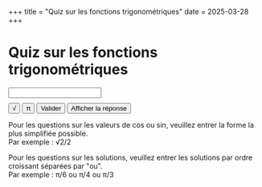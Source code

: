 +++
title = "Quiz sur les fonctions trigonométriques"
date = 2025-03-28
+++

# Quiz sur les fonctions trigonométriques

<form id="trig-form">
    <label for="question-input" id="question"></label>
    <input type="text" id="question-input" name="question-input" autocomplete="off" required>
    <br>
    <button type="button" class="sqrt-button" onclick="insertSqrt()">√</button>
    <button type="button" class="pi-button" onclick="insertPi()">π</button>
    <input type="submit" value="Valider">
    <input type="button" id="show-answer" value="Afficher la réponse">
</form>
<div id="result" class="result"></div>

Pour les questions sur les valeurs de cos ou sin, veuillez entrer la forme la plus simplifiée possible.<br>
Par exemple : √2/2

Pour les questions sur les solutions, veuillez entrer les solutions par ordre croissant séparées par "ou".<br>
Par exemple : π/6 ou π/4 ou π/3

<style>
    .result {
        margin-top: 20px;
        padding: 10px;
        display: none;
    }
    .correct {
        background-color: #d4edda;
        color: #155724;
    }
    .incorrect {
        background-color: #f8d7da;
        color: #721c24;
    }
    .sqrt-button {
        margin-top: 10px;
    }
</style>
<script>
    function gcd(a, b) {
        return b ? gcd(b, a % b) : Math.abs(a);
    }

    function simplifyPiFraction([numerator, denominator]) {
        if (numerator === 0) return "0";
        const divisor = gcd(numerator, denominator);
        const simplifiedNumerator = numerator / divisor;
        const simplifiedDenominator = denominator / divisor;
        return `${simplifiedNumerator}π/${simplifiedDenominator}`.replace(/^(-?)1π/, "$1π").replace(/\/1$/, "");
    }

    function getRandomAngle() {
        const multiple = [1, 2, 3, 4, 6][Math.floor(Math.random() * 5)];
        return [Math.floor(Math.random() * (multiple * 20 + 1)) - (multiple * 10 + 1), multiple];
    }

    function getSquareRoot(number) {
        const sqrt = Math.sqrt(number);
        if (Number.isInteger(sqrt)) {
            return sqrt;
        }
        return "√" + number;
    }

    function getRandomResult() {
        const result = Math.floor(Math.random() * 5);
        if (result === 0) return "0";
        if (result === 4) return (Math.random() < 0.5 ? "-" : "") + "1";
        return (Math.random() < 0.5 ? "-" : "") + getSquareRoot(result) + "/2";
    }

    function solveInInterval(func, result_, isMainMeasure) {
        // special case with 3 values
        if (func === "sin" && result_ === 0) {
            if (isMainMeasure) {
                // 0, π, 2π
                return [[0, 1], [1, 1], [2, 1]];
            } else {
                // -π, 0, π
                return [[-1, 1], [0, 1], [1, 1]];
            }
        }
        let result = result_;
        let minus = false;
        let x1;
        let results;
        if (func === "cos") {
            results = {
                "1": [0, 1],
                "√3/2": [1, 6],
                "√2/2": [1, 4],
                "1/2": [1, 3],
                "0": [1, 2],
            };
        } else if (func === "sin") {
            results = {
                "0": [0, 1],
                "1/2": [1, 6],
                "√2/2": [1, 4],
                "√3/2": [1, 3],
                "1": [1, 2],
            };
        } else {
            throw new Error("Unknown function: " + func);
        }
        if (result == "-0") {
            result = "0";
        }
        if (result[0] === "-") {
            result = result.substring(1);
            minus = true;
        }
        x1 = results[result];
        let x2;
        if (!minus) {
            if (func === "cos") {
                // 2π - x1
                x2 = [2 * x1[1] - x1[0], x1[1]];
            } else {
                // π - x1
                x2 = [x1[1] - x1[0], x1[1]];
            }
        } else {
            if (func === "cos") {
                // π - x1 (safe because x1 ∈ [0;π/2])
                x1[0] = x1[1] - x1[0];
                // 2π - x1
                x2 = [2 * x1[1] - x1[0], x1[1]];
            } else {
                // sin(x) = -sin(x + π) (safe because x1 ∈ [0;π/2])
                x1[0] += x1[1];
                // 2π - (x1 - π)
                x2 = [2 * x1[1] - (x1[0] - x1[1]), x1[1]];
            }
        }
        // x1 > π
        if (isMainMeasure && x1[0] > x1[1]) {
            // x1 = x1 - 2π
            x1[0] = x1[0] - 2 * x1[1];
        }
        // x2 > π
        if (isMainMeasure && x2[0] > x2[1]) {
            // x2 = x2 - 2π
            x2[0] = x2[0] - 2 * x2[1];
        }
        // if x1 and x2 are equal, return only one of them
        if (x1 + "" === x2 + "") {
            return [x1];
        }
        // otherwise, return them sorted
        return [x1, x2].sort((a, b) => a[0] - b[0]);
    }

    function getTrigFunction() {
        return Math.random() < 0.5 ? "cos" : "sin";
    }

    function getCorrectAnswer(func, angle) {
        let [numerator, denominator] = angle;

        // cos(x + 2π) = cos(x), sin(x + 2π) = sin(x)
        numerator %= 2 * denominator;

        let result = "";
        let results;

        if (func === "cos") {
            results = {
                "0": "1",
                "π/6": "√3/2",
                "π/4": "√2/2",
                "π/3": "1/2",
                "π/2": "0",
            };
            // cos(-x) = cos(x)
            if (numerator < 0) {
                numerator = -numerator;
            }
            // cos(4π/3) = cos(2π/3)
            if (denominator < numerator && numerator <= 2 * denominator) {
                numerator = 2 * denominator - numerator;
            }
            // cos(2π/3) = -cos(π/3)
            if (denominator / 2 < numerator && numerator <= denominator) {
                numerator = denominator - numerator;
                result += "-";
            }
        } else if (func === "sin") {
            results = {
                "0": "0",
                "π/6": "1/2",
                "π/4": "√2/2",
                "π/3": "√3/2",
                "π/2": "1",
            };
            // sin(-x) = -sin(x)
            if (numerator < 0) {
                numerator = -numerator;
                result += "-";
            }
            // sin(4π/3) = -sin(2π/3)
            if (denominator < numerator && numerator <= 2 * denominator) {
                numerator = 2 * denominator - numerator;
                result += "-";
            }
            // sin(2π/3) = sin(π/3)
            if (denominator / 2 < numerator && numerator <= denominator) {
                numerator = denominator - numerator;
            }
        } else {
            throw new Error("Unknown function: " + func);
        }
        result += results[simplifyPiFraction([numerator, denominator])];
        if (result === "-0") {
            return "0";
        }
        return result;
    }

    function generateQuestion() {
        const func = getTrigFunction();
        if (Math.random() < 0.5) {
            const angle = getRandomAngle();
            const correctAnswer = getCorrectAnswer(func, angle);
            return { question: `Quelle est la valeur de ${func}(${simplifyPiFraction(angle)}) ?`, answer: correctAnswer };
        } else {
            const isMainMeasure = Math.random() < 0.5;
            const result = getRandomResult();
            const antecedents = solveInInterval(func, result, isMainMeasure).map(simplifyPiFraction).join(" ou ");
            return { question: `Quelles sont les solutions de ${func}(x) = ${result}${isMainMeasure ? " en mesure principale" : ""} par ordre croissant ?`, answer: antecedents };
        }
    }

    const questionContainer = document.getElementById("question-container");

    let answer;
    function displayNewQuestion() {
        const q = generateQuestion();
        document.getElementById("question").textContent = q.question;
        answer = q.answer;
        document.getElementById("result").style.display = "none";
        const input = document.getElementById("question-input");
        input.value = "";
        input.focus();
    }

    function insertSqrt() {
        const input = document.getElementById("question-input");
        input.value += "√";
        input.focus();
    }

    function insertPi() {
        const input = document.getElementById("question-input");
        input.value += "π";
        input.focus();
    }

    document.getElementById("question-input").addEventListener("input", function() {
        const resultDiv = document.getElementById("result");
        resultDiv.style.display = "none";
    });

    document.getElementById("show-answer").addEventListener("click", function() {
        const input = document.getElementById("question-input");
        input.value = answer;
    });

    document.getElementById("trig-form").addEventListener("submit", function(event) {
        event.preventDefault();
        const input = document.getElementById("question-input");
        const resultDiv = document.getElementById("result");
        if (input.value.trim().replace(/pi/g, "π").replace(/sqrt/g, "√") === answer) {
            resultDiv.innerHTML = "Bonne réponse !";
            resultDiv.className = "result correct";
            setTimeout(displayNewQuestion, 2000); // Display a new question after 2 seconds
        } else {
            resultDiv.innerHTML = "Mauvaise réponse, veuillez réessayer.";
            resultDiv.className = "result incorrect";
        }
        resultDiv.style.display = "block";
    });

    displayNewQuestion(); // Display the first question when the page loads
</script>
